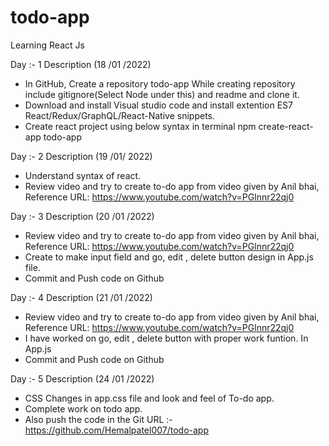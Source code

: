 # todo-app

Learning  React Js

Day :- 1   Description  (18 /01 /2022)

 - In GitHub, Create a repository todo-app While creating repository 
   include gitignore(Select Node under this) and readme  and clone it.
 - Download and install Visual studio code and
   install extention ES7 React/Redux/GraphQL/React-Native snippets.
 - Create react project using below syntax in terminal
   npm create-react-app todo-app

Day :- 2  Description  (19 /01/ 2022)

 - Understand syntax of react.
 - Review video and try to create to-do app from video given by Anil bhai, 
   Reference URL: https://www.youtube.com/watch?v=PGlnnr22qj0 

Day :- 3  Description  (20 /01 /2022)

 - Review video and try to create to-do app from video given by Anil bhai, 
   Reference URL: https://www.youtube.com/watch?v=PGlnnr22qj0
 - Create to make input field and go, edit , delete button design in App.js file.
 - Commit and Push code on Github

Day :- 4   Description  (21 /01 /2022)

 - Review video and try to create to-do app from video given by Anil bhai, 
   Reference URL: https://www.youtube.com/watch?v=PGlnnr22qj0
 - I have worked on go, edit , delete button with proper work funtion. In App.js
 - Commit and Push code on Github

Day :- 5   Description  (24 /01 /2022)

 - CSS Changes in app.css file and look and feel of To-do app.
 - Complete work on todo app.
 - Also push the code in the Git
   URL :- https://github.com/Hemalpatel007/todo-app
